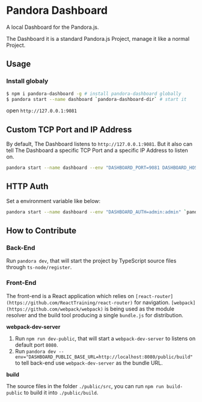 # Pandora Dashboard

A local Dashboard for the Pandora.js. 

The Dashboard it is a standard Pandora.js Project, manage it like a normal Project.

## Usage

### Install globaly

```bash
$ npm i pandora-dashboard -g # install pandora-dashboard globally
$ pandora start --name dashboard `pandora-dashboard-dir` # start it
```

open `http://127.0.0.1:9081`

## Custom TCP Port and IP Address

By default, The Dashboard listens to `http://127.0.0.1:9081`. But it also can tell The Dashboard a specific TCP Port and a specific IP Address to listen on.

```bash
pandora start --name dashboard --env "DASHBOARD_PORT=9081 DASHBOARD_HOST=0.0.0.0" `pandora-dashboard-dir`
```

## HTTP Auth

Set a environment variable like below:

```bash
pandora start --name dashboard --env "DASHBOARD_AUTH=admin:admin" `pandora-dashboard-dir`

```

## How to Contribute

### Back-End

Run `pandora dev`, that will start the project by TypeScript source files through `ts-node/register`.
### Front-End

The front-end is a React application which relies on `[react-router](https://github.com/ReactTraining/react-router)` for navigation. `[webpack](https://github.com/webpack/webpack)` is being used as the module resolver and the build tool producing a single `bundle.js` for distribution.

**webpack-dev-server**

1. Run `npm run dev-public`, that will start a `webpack-dev-server` to listens on default port `8080`.
2. Run `pandora dev --env="DASHBOARD_PUBLIC_BASE_URL=http://localhost:8080/public/build"` to tell back-end use `webpack-dev-server` as the bundle URL.

**build**

The source files in the folder `./public/src`, you can run `npm run build-public` to build it into `./public/build`.
